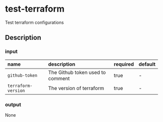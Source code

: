 # test-terraform

Test terraform configurations

## Description
### input

| name                | description                      | required | default |
| :------------------ | :------------------------------- | :------- | :------ |
| `github-token`      | The Github token used to comment | true     | -       |
| `terraform-version` | The version of terraform         | true     | -       |

### output

None
